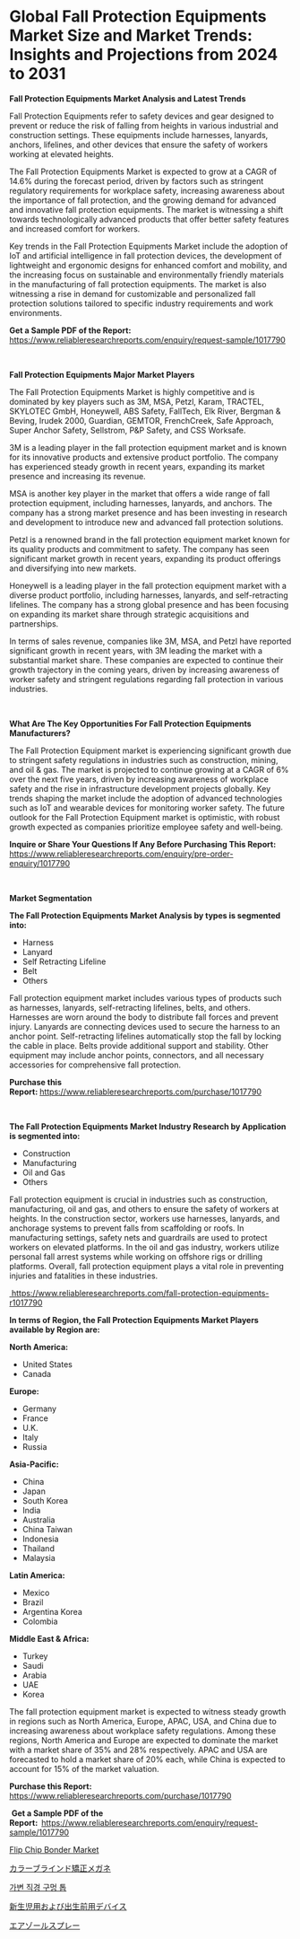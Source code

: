 <p><h1>Global Fall Protection Equipments Market Size and Market Trends: Insights and Projections from 2024 to 2031</h1></p><p><strong>Fall Protection Equipments Market Analysis and Latest Trends</strong></p>
<p><p>Fall Protection Equipments refer to safety devices and gear designed to prevent or reduce the risk of falling from heights in various industrial and construction settings. These equipments include harnesses, lanyards, anchors, lifelines, and other devices that ensure the safety of workers working at elevated heights.</p><p>The Fall Protection Equipments Market is expected to grow at a CAGR of 14.6% during the forecast period, driven by factors such as stringent regulatory requirements for workplace safety, increasing awareness about the importance of fall protection, and the growing demand for advanced and innovative fall protection equipments. The market is witnessing a shift towards technologically advanced products that offer better safety features and increased comfort for workers.</p><p>Key trends in the Fall Protection Equipments Market include the adoption of IoT and artificial intelligence in fall protection devices, the development of lightweight and ergonomic designs for enhanced comfort and mobility, and the increasing focus on sustainable and environmentally friendly materials in the manufacturing of fall protection equipments. The market is also witnessing a rise in demand for customizable and personalized fall protection solutions tailored to specific industry requirements and work environments.</p></p>
<p><strong>Get a Sample PDF of the Report:&nbsp;</strong> <a href="https://www.reliableresearchreports.com/enquiry/request-sample/1017790">https://www.reliableresearchreports.com/enquiry/request-sample/1017790</a></p>
<p>&nbsp;</p>
<p><strong>Fall Protection Equipments Major Market Players</strong></p>
<p><p>The Fall Protection Equipments Market is highly competitive and is dominated by key players such as 3M, MSA, Petzl, Karam, TRACTEL, SKYLOTEC GmbH, Honeywell, ABS Safety, FallTech, Elk River, Bergman & Beving, Irudek 2000, Guardian, GEMTOR, FrenchCreek, Safe Approach, Super Anchor Safety, Sellstrom, P&P Safety, and CSS Worksafe.</p><p>3M is a leading player in the fall protection equipment market and is known for its innovative products and extensive product portfolio. The company has experienced steady growth in recent years, expanding its market presence and increasing its revenue.</p><p>MSA is another key player in the market that offers a wide range of fall protection equipment, including harnesses, lanyards, and anchors. The company has a strong market presence and has been investing in research and development to introduce new and advanced fall protection solutions.</p><p>Petzl is a renowned brand in the fall protection equipment market known for its quality products and commitment to safety. The company has seen significant market growth in recent years, expanding its product offerings and diversifying into new markets.</p><p>Honeywell is a leading player in the fall protection equipment market with a diverse product portfolio, including harnesses, lanyards, and self-retracting lifelines. The company has a strong global presence and has been focusing on expanding its market share through strategic acquisitions and partnerships.</p><p>In terms of sales revenue, companies like 3M, MSA, and Petzl have reported significant growth in recent years, with 3M leading the market with a substantial market share. These companies are expected to continue their growth trajectory in the coming years, driven by increasing awareness of worker safety and stringent regulations regarding fall protection in various industries.</p></p>
<p>&nbsp;</p>
<p><strong>What Are The Key Opportunities For Fall Protection Equipments Manufacturers?</strong></p>
<p><p>The Fall Protection Equipment market is experiencing significant growth due to stringent safety regulations in industries such as construction, mining, and oil & gas. The market is projected to continue growing at a CAGR of 6% over the next five years, driven by increasing awareness of workplace safety and the rise in infrastructure development projects globally. Key trends shaping the market include the adoption of advanced technologies such as IoT and wearable devices for monitoring worker safety. The future outlook for the Fall Protection Equipment market is optimistic, with robust growth expected as companies prioritize employee safety and well-being.</p></p>
<p><strong>Inquire or Share Your Questions If Any Before Purchasing This Report:</strong> <a href="https://www.reliableresearchreports.com/enquiry/pre-order-enquiry/1017790">https://www.reliableresearchreports.com/enquiry/pre-order-enquiry/1017790</a></p>
<p>&nbsp;</p>
<p><strong>Market Segmentation</strong></p>
<p><strong>The Fall Protection Equipments Market Analysis by types is segmented into:</strong></p>
<p><ul><li>Harness</li><li>Lanyard</li><li>Self Retracting Lifeline</li><li>Belt</li><li>Others</li></ul></p>
<p><p>Fall protection equipment market includes various types of products such as harnesses, lanyards, self-retracting lifelines, belts, and others. Harnesses are worn around the body to distribute fall forces and prevent injury. Lanyards are connecting devices used to secure the harness to an anchor point. Self-retracting lifelines automatically stop the fall by locking the cable in place. Belts provide additional support and stability. Other equipment may include anchor points, connectors, and all necessary accessories for comprehensive fall protection.</p></p>
<p><strong>Purchase this Report:&nbsp;</strong><a href="https://www.reliableresearchreports.com/purchase/1017790">https://www.reliableresearchreports.com/purchase/1017790</a></p>
<p>&nbsp;</p>
<p><strong>The Fall Protection Equipments Market Industry Research by Application is segmented into:</strong></p>
<p><ul><li>Construction</li><li>Manufacturing</li><li>Oil and Gas</li><li>Others</li></ul></p>
<p><p>Fall protection equipment is crucial in industries such as construction, manufacturing, oil and gas, and others to ensure the safety of workers at heights. In the construction sector, workers use harnesses, lanyards, and anchorage systems to prevent falls from scaffolding or roofs. In manufacturing settings, safety nets and guardrails are used to protect workers on elevated platforms. In the oil and gas industry, workers utilize personal fall arrest systems while working on offshore rigs or drilling platforms. Overall, fall protection equipment plays a vital role in preventing injuries and fatalities in these industries.</p></p>
<p><a href="https://www.reliableresearchreports.com/fall-protection-equipments-r1017790">&nbsp;https://www.reliableresearchreports.com/fall-protection-equipments-r1017790</a></p>
<p><strong>In terms of Region, the Fall Protection Equipments Market Players available by Region are:</strong></p>
<p>
    <p> <strong> North America: </strong>
        <ul>
            <li>United States</li>
            <li>Canada</li>
        </ul>
        </p> 
    <p> <strong> Europe: </strong>
        <ul>
            <li>Germany</li>
            <li>France</li>
            <li>U.K.</li>
            <li>Italy</li>
            <li>Russia</li>
        </ul>
        </p> 
    <p> <strong> Asia-Pacific: </strong>
        <ul>
            <li>China</li>
            <li>Japan</li>
            <li>South Korea</li>
            <li>India</li>
            <li>Australia</li>
            <li>China Taiwan</li>
            <li>Indonesia</li>
            <li>Thailand</li>
            <li>Malaysia</li>
        </ul>
        </p> 
    <p> <strong> Latin America: </strong>
        <ul>
            <li>Mexico</li>
            <li>Brazil</li>
            <li>Argentina Korea</li>
            <li>Colombia</li>
        </ul>
        </p> 
    <p> <strong> Middle East & Africa: </strong>
        <ul>
            <li>Turkey</li>
            <li>Saudi</li>
            <li>Arabia</li>
            <li>UAE</li>
            <li>Korea</li>
        </ul>
    </p>
    </p>
<p><p>The fall protection equipment market is expected to witness steady growth in regions such as North America, Europe, APAC, USA, and China due to increasing awareness about workplace safety regulations. Among these regions, North America and Europe are expected to dominate the market with a market share of 35% and 28% respectively. APAC and USA are forecasted to hold a market share of 20% each, while China is expected to account for 15% of the market valuation.</p></p>
<p><strong>Purchase this Report: </strong><a href="https://www.reliableresearchreports.com/purchase/1017790">https://www.reliableresearchreports.com/purchase/1017790</a></p>
<p>&nbsp;<strong>Get a Sample PDF of the Report:&nbsp;&nbsp;</strong><a href="https://www.reliableresearchreports.com/enquiry/request-sample/1017790">https://www.reliableresearchreports.com/enquiry/request-sample/1017790</a></p>
<p><strong></strong></p>
<p><p><a href="https://github.com/NorbertYates/Market-Research-Report-List-4/blob/main/flip-chip-bonder-market.md">Flip Chip Bonder Market</a></p><p><a href="https://github.com/pepo3k/Market-Research-Report-List-1/blob/main/279158530346.md">カラーブラインド矯正メガネ</a></p><p><a href="https://medium.com/@jaleelweissnat2022/%EA%B0%80%EB%B3%80%ED%98%95-%EC%A7%81%EA%B2%BD-%ED%99%80-%EC%8F%98%EC%9A%B0-%EC%8B%9C%EC%9E%A5-%EA%B2%BD%EC%9F%81-%EB%B6%84%EC%84%9D-%EC%8B%9C%EC%9E%A5-%EB%8F%99%ED%96%A5-%EB%B0%8F-2031%EB%85%84%EA%B9%8C%EC%A7%80%EC%9D%98-%EC%98%88%EC%B8%A1-51a3c8103358">가변 직경 구멍 톱</a></p><p><a href="https://medium.com/@jaylonlesch1993/%E6%96%B0%E7%94%9F%E5%85%90%E3%81%8A%E3%82%88%E3%81%B3%E8%83%8E%E5%85%90%E8%A3%85%E7%BD%AE%E5%B8%82%E5%A0%B4%E3%81%AE%E3%83%A1%E3%83%88%E3%83%AA%E3%82%AF%E3%82%B9%E3%82%92%E8%A7%A3%E8%AA%AD%E3%81%99%E3%82%8B-%E5%B8%82%E5%A0%B4%E3%82%B7%E3%82%A7%E3%82%A2-%E3%83%88%E3%83%AC%E3%83%B3%E3%83%89-%E6%88%90%E9%95%B7%E3%83%91%E3%82%BF%E3%83%BC%E3%83%B3-70b1d99f14ce">新生児用および出生前用デバイス</a></p><p><a href="https://medium.com/@orlohagenes_12279/%E3%82%A8%E3%82%A2%E3%83%AD%E3%82%BE%E3%83%AB%E3%82%B9%E3%83%97%E3%83%AC%E3%83%BC%E5%B8%82%E5%A0%B4%E3%81%AE%E5%88%86%E6%9E%90%E3%81%A82024%E5%B9%B4%E3%81%8B%E3%82%892031%E5%B9%B4%E3%81%BE%E3%81%A7%E3%81%AE%E3%82%B5%E3%82%A4%E3%82%BA%E4%BA%88%E6%B8%AC-1decd7df90b2">エアゾールスプレー</a></p></p>